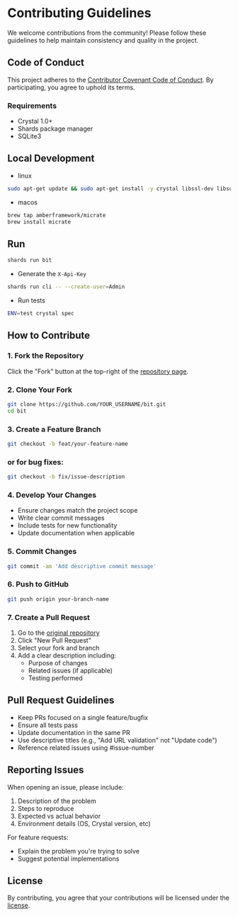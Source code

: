 # Contributing Guidelines

We welcome contributions from the community! Please follow these guidelines to help maintain consistency and quality in the project.

## Code of Conduct
This project adheres to the [Contributor Covenant Code of Conduct](CODE_OF_CONDUCT.md). By participating, you agree to uphold its terms.

### Requirements
- Crystal 1.0+
- Shards package manager
- SQLite3

## Local Development

- linux
```bash
sudo apt-get update && sudo apt-get install -y crystal libssl-dev libsqlite3-dev
```

- macos
```bash
brew tap amberframework/micrate
brew install micrate
```

## Run
```bash
shards run bit
```

- Generate the `X-Api-Key`

```bash
shards run cli -- --create-user=Admin
```

- Run tests

```bash
ENV=test crystal spec
```


## How to Contribute

### 1. Fork the Repository
Click the "Fork" button at the top-right of the [repository page](https://github.com/sjdonado/bit).

### 2. Clone Your Fork
```bash
git clone https://github.com/YOUR_USERNAME/bit.git
cd bit
```

### 3. Create a Feature Branch
```bash
git checkout -b feat/your-feature-name
```

### or for bug fixes:

```bash
git checkout -b fix/issue-description
```

### 4. Develop Your Changes
- Ensure changes match the project scope
- Write clear commit messages
- Include tests for new functionality
- Update documentation when applicable

### 5. Commit Changes
```bash
git commit -am 'Add descriptive commit message'
```

### 6. Push to GitHub
```bash
git push origin your-branch-name
```

### 7. Create a Pull Request
1. Go to the [original repository](https://github.com/sjdonado/bit)
2. Click "New Pull Request"
3. Select your fork and branch
4. Add a clear description including:
   - Purpose of changes
   - Related issues (if applicable)
   - Testing performed

## Pull Request Guidelines
- Keep PRs focused on a single feature/bugfix
- Ensure all tests pass
- Update documentation in the same PR
- Use descriptive titles (e.g., "Add URL validation" not "Update code")
- Reference related issues using #issue-number

## Reporting Issues
When opening an issue, please include:
1. Description of the problem
2. Steps to reproduce
3. Expected vs actual behavior
4. Environment details (OS, Crystal version, etc)

For feature requests:
- Explain the problem you're trying to solve
- Suggest potential implementations

## License
By contributing, you agree that your contributions will be licensed under the [license](LICENSE).
